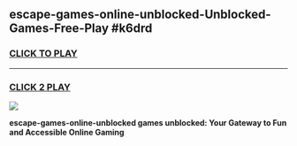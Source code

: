
## escape-games-online-unblocked-Unblocked-Games-Free-Play #k6drd
<h3>
<a href="https://us.freeplayer.one?title=escape-games-online-unblocked&ref=9M">CLICK TO PLAY</a></h3>
<hr>

<h3>
<a href="https://us.freeplayer.one?title=escape-games-online-unblocked&ref=9M">CLICK 2 PLAY</a>
  
</h3>

<a href="https://us.freeplayer.one?title=escape-games-online-unblocked&ref=9M"><img src="https://clearcache.store/games.png"></a>


**escape-games-online-unblocked games unblocked: Your Gateway to Fun and Accessible Online Gaming**

